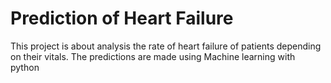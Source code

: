 # Prediction of Heart Failure
This project is about analysis the rate of heart failure of patients depending on their vitals. 
The predictions are made using Machine learning with python
